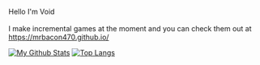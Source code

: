Hello I'm Void<br><br>
I make incremental games at the moment and you can check them out at https://mrbacon470.github.io/<br>

[![My Github Stats](https://github-readme-stats.vercel.app/api?username=MrBacon470&count_private=true&show_icons=true&theme=dark)](https://github.com/anuraghazra/github-readme-stats)
[![Top Langs](https://github-readme-stats.vercel.app/api/top-langs/?username=MrBacon470&theme=dark&layout=compact)](https://github.com/anuraghazra/github-readme-stats)
